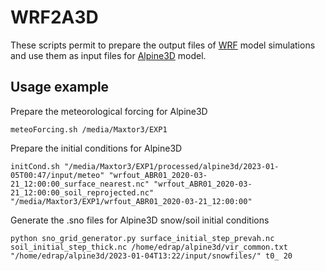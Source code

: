 # WRF2A3D

These scripts permit to prepare the output files of [WRF](https://www.mmm.ucar.edu/models/wrf) model simulations and use them as input files for [Alpine3D](https://www.slf.ch/en/services-and-products/alpine-3d.html) model.

## Usage example

Prepare the meteorological forcing for Alpine3D
```console
meteoForcing.sh /media/Maxtor3/EXP1
```

Prepare the initial conditions for Alpine3D
```console
initCond.sh "/media/Maxtor3/EXP1/processed/alpine3d/2023-01-05T00:47/input/meteo" "wrfout_ABR01_2020-03-21_12:00:00_surface_nearest.nc" "wrfout_ABR01_2020-03-21_12:00:00_soil_reprojected.nc" "/media/Maxtor3/EXP1/wrfout_ABR01_2020-03-21_12:00:00"
```

Generate the .sno files for Alpine3D snow/soil initial conditions
```console
python sno_grid_generator.py surface_initial_step_prevah.nc soil_initial_step_thick.nc /home/edrap/alpine3d/vir_common.txt "/home/edrap/alpine3d/2023-01-04T13:22/input/snowfiles/" t0_ 20
```

